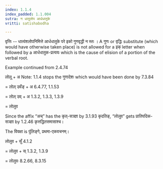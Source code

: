 ```yaml
---
index: 1.1.4
index_padded: 1.1.004
sutra: न धातुलोप आर्धधातुके
vritti: satishabodha

---
```

वृत्तिः -- धात्वंशलोपनिमित्ते आर्धधातुके परे इको गुणवृद्धी न स्तः । A गुणः or वृद्धिः substitute (which would have otherwise taken place) is not allowed for a इक् letter when followed by a आर्धधातुक-प्रत्ययः which is the cause of elision of a portion of the verbal root.


Example continued from 2.4.74


लोलू + अ Note: 1.1.4 stops the गुणादेशः which would have been done by 7.3.84

= लोल् उवँङ् + अ 6.4.77, 1.1.53

= लोल् उव् + अ 1.3.2, 1.3.3, 1.3.9

= लोलुव


Since the affix “अच्” has the कृत्-सञ्ज्ञा by 3.1.93 कृदतिङ्, “लोलुव” gets प्रातिपदिक-सञ्ज्ञा by 1.2.46 कृत्तद्धितसमासाश्च।


The विवक्षा is पुंलिङ्गे, प्रथमा-एकवचनम्।

लोलुव + सुँ 4.1.2

= लोलुव + स् 1.3.2, 1.3.9

= लोलुवः 8.2.66, 8.3.15